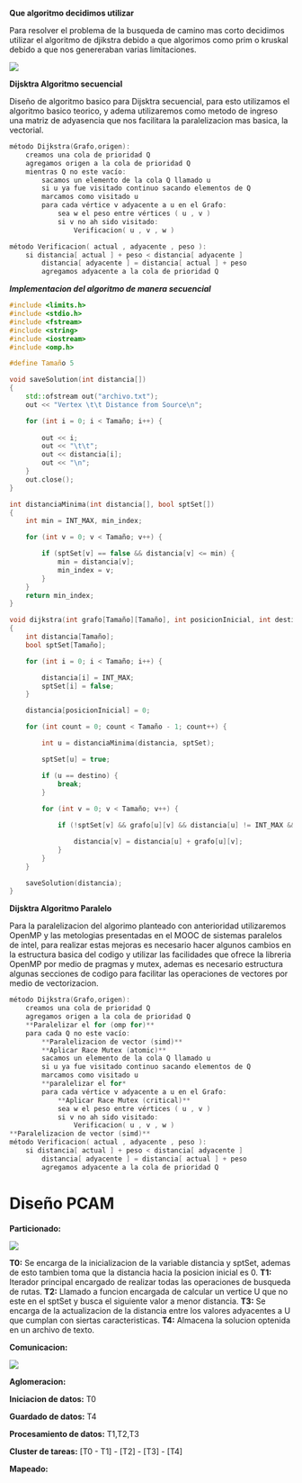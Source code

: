 **Que algoritmo decidimos utilizar**

Para resolver el problema de la busqueda de camino mas corto decidimos utilizar el algoritmo de djikstra debido a que algorimos como prim o kruskal debido a que nos genereraban varias limitaciones.

![](https://i.imgur.com/nWLftyu.png)


**Dijsktra Algoritmo secuencial**

Diseño de algoritmo basico para Dijsktra secuencial, para esto utilizamos el algoritmo basico teorico, y adema utilizaremos como metodo de ingreso una matriz de adyasencia que nos facilitara la paralelizacion mas basica, la vectorial.

```cpp
método Dijkstra(Grafo,origen):
    creamos una cola de prioridad Q
    agregamos origen a la cola de prioridad Q
    mientras Q no este vacío:
        sacamos un elemento de la cola Q llamado u
        si u ya fue visitado continuo sacando elementos de Q    
        marcamos como visitado u
        para cada vértice v adyacente a u en el Grafo:
            sea w el peso entre vértices ( u , v )  
            si v no ah sido visitado:
                Verificacion( u , v , w )

método Verificacion( actual , adyacente , peso ):
    si distancia[ actual ] + peso < distancia[ adyacente ]
        distancia[ adyacente ] = distancia[ actual ] + peso
        agregamos adyacente a la cola de prioridad Q
```


***Implementacion del algoritmo de manera secuencial***

```cpp
#include <limits.h> 
#include <stdio.h> 
#include <fstream>
#include <string>
#include <iostream>
#include <omp.h>

#define Tamaño 5

void saveSolution(int distancia[])
{
	std::ofstream out("archivo.txt");
	out << "Vertex \t\t Distance from Source\n";

	for (int i = 0; i < Tamaño; i++) {
    
		out << i;
		out << "\t\t";
		out << distancia[i];
		out << "\n";
	}
	out.close();
}

int distanciaMinima(int distancia[], bool sptSet[])
{
	int min = INT_MAX, min_index;

	for (int v = 0; v < Tamaño; v++) {

		if (sptSet[v] == false && distancia[v] <= min) {
			min = distancia[v];
			min_index = v;
		}
	}
	return min_index;
}

void dijkstra(int grafo[Tamaño][Tamaño], int posicionInicial, int destino)
{
	int distancia[Tamaño];
	bool sptSet[Tamaño];

	for (int i = 0; i < Tamaño; i++) {

		distancia[i] = INT_MAX;
		sptSet[i] = false;
	}

	distancia[posicionInicial] = 0;

	for (int count = 0; count < Tamaño - 1; count++) {

		int u = distanciaMinima(distancia, sptSet);

		sptSet[u] = true;

		if (u == destino) {
			break;
		}
        
		for (int v = 0; v < Tamaño; v++) {

			if (!sptSet[v] && grafo[u][v] && distancia[u] != INT_MAX && distancia[u] + grafo[u][v] < distancia[v]) {

				distancia[v] = distancia[u] + grafo[u][v];
			}
		}
	}

	saveSolution(distancia);
}

```

**Dijsktra Algoritmo Paralelo**

Para la paralelizacion del algorimo planteado con anterioridad utilizaremos OpenMP y las metologias presentadas en el MOOC de sistemas paralelos de intel, para realizar estas mejoras es necesario hacer algunos cambios en la estructura basica del codigo y utilizar las facilidades que ofrece la libreria OpenMP por medio de pragmas y mutex, ademas es necesario estructura algunas secciones de codigo para facilitar las operaciones de vectores por medio de vectorizacion.
```cpp
método Dijkstra(Grafo,origen):
    creamos una cola de prioridad Q
    agregamos origen a la cola de prioridad Q
    **Paralelizar el for (omp for)**
    para cada Q no este vacío:
        **Paralelizacion de vector (simd)**
        **Aplicar Race Mutex (atomic)**  
        sacamos un elemento de la cola Q llamado u
        si u ya fue visitado continuo sacando elementos de Q 
        marcamos como visitado u
        **paralelizar el for*
        para cada vértice v adyacente a u en el Grafo:
            **Aplicar Race Mutex (critical)**  
            sea w el peso entre vértices ( u , v )  
            si v no ah sido visitado:
                Verificacion( u , v , w )
**Paralelizacion de vector (simd)**
método Verificacion( actual , adyacente , peso ):
    si distancia[ actual ] + peso < distancia[ adyacente ]
        distancia[ adyacente ] = distancia[ actual ] + peso
        agregamos adyacente a la cola de prioridad Q
```

# Diseño PCAM 

**Particionado:**

![](https://i.imgur.com/SDTCPi0.png)


**T0:** Se encarga de la inicializacion de la variable distancia y sptSet, ademas de esto tambien toma que la distancia hacia la posicion inicial es 0.
**T1:** Iterador principal encargado de realizar todas las operaciones de busqueda de rutas.
**T2:** Llamado a funcion encargada de calcular un vertice U que no este en el sptSet y busca el siguiente valor a menor distancia.
**T3:** Se encarga de la actualizacion de la distancia entre los valores adyacentes a U que cumplan con siertas caracteristicas.
**T4:** Almacena la solucion optenida en un archivo de texto.

**Comunicacion:**

![](https://i.imgur.com/SaxzCjN.jpg)

**Aglomeracion:**

**Iniciacion de datos:** T0

**Guardado de datos:** T4

**Procesamiento de datos:** T1,T2,T3

**Cluster de tareas:** [T0 - T1] - [T2] - [T3] - [T4]

**Mapeado:**